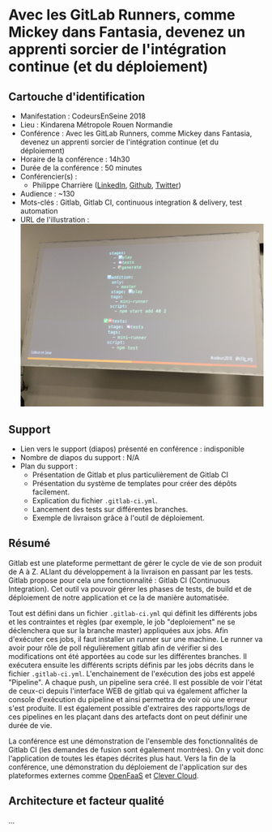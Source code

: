 # Avec les GitLab Runners, comme Mickey dans Fantasia, devenez un apprenti sorcier de l'intégration continue (et du déploiement) 

## Cartouche d'identification

 - Manifestation : CodeursEnSeine 2018
 - Lieu : Kindarena Métropole Rouen Normandie
 - Conférence : Avec les GitLab Runners, comme Mickey dans Fantasia, devenez un apprenti sorcier de l'intégration continue (et du déploiement) 
 - Horaire de la conférence : 14h30
 - Durée de la conférence : 50 minutes
 - Conférencier(s) :
   - Philippe Charrière ([LinkedIn](https://www.linkedin.com/in/phcharriere/), [Github](https://github.com/k33g), [Twitter](https://twitter.com/k33g_org))
 - Audience : ~130
 - Mots-clés : Gitlab, Gitlab CI, continuous integration & delivery, test automation
 - URL de l'illustration : ![Avec les GitLab Runners, comme Mickey dans Fantasia, devenez un apprenti sorcier de l'intégration continue (et du déploiement)](illustration.jpg)

## Support
 - Lien vers le support (diapos) présenté en conférence : indisponible
 - Nombre de diapos du support : N/A
 - Plan du support : 
   - Présentation de Gitlab et plus particulièrement de Gitlab CI
   - Présentation du système de templates pour créer des dépôts facilement.
   - Explication du fichier `.gitlab-ci.yml`.
   - Lancement des tests sur différentes branches.
   - Exemple de livraison grâce à l'outil de déploiement.

## Résumé
Gitlab est une plateforme permettant de gérer le cycle de vie de son produit de A à Z. ALlant du développement à la livraison en passant par les tests. Gitlab propose pour cela une fonctionnalité : Gitlab CI (Continuous Integration). Cet outil va pouvoir gérer les phases de tests, de build et de déploiement de notre application et ce la de manière automatisée.

Tout est défini dans un fichier `.gitlab-ci.yml` qui définit les différents jobs et les contraintes et règles (par exemple, le job "deploiement" ne se déclenchera que sur la branche master) appliquées aux jobs. Afin d'exécuter ces jobs, il faut installer un runner sur une machine. Le runner va avoir pour rôle de poll régulièrement gitlab afin de vérifier si des modifications ont été apportées au code sur les différentes branches. Il exécutera ensuite les différents scripts définis par les jobs décrits dans le fichier `.gitlab-ci.yml`. L'enchainement de l'exécution des jobs est appelé "Pipeline". A chaque push, un pipeline sera créé. Il est possible de voir l'état de ceux-ci depuis l'interface WEB de gitlab qui va également afficher la console d'exécution du pipeline et ainsi permettra de voir où une erreur s'est produite. Il est également possible d'extraires des rapports/logs de ces pipelines en les plaçant dans des artefacts dont on peut définir une durée de vie.

La conférence est une démonstration de l'ensemble des fonctionnalités de Gitlab CI (les demandes de fusion sont également montrées). On y voit donc l'application de toutes les étapes décrites plus haut. Vers la fin de la conférence, une démonstration du déploiement de l'application sur des plateformes externes comme [OpenFaaS](https://github.com/openfaas/faas) et [Clever Cloud](https://www.clever-cloud.com/fr/).

## Architecture et facteur qualité
...
